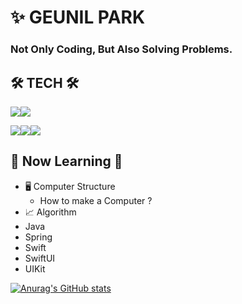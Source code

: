 # ✨ GEUNIL PARK



### Not Only Coding, But Also Solving Problems.


## 🛠 TECH 🛠 

 

<img src="https://img.shields.io/badge/Swiff-3766AB?style=flat-square&logo=Swift&logoColor=white"/><img src="https://img.shields.io/badge/Java-F7DF1E?style=flat-square&logo=Java&logoColor=black"/>

<img src="https://img.shields.io/badge/SwiftUI-61DAFB?style=flat-square&logo=SwiftUI&logoColor=black"/><img src="https://img.shields.io/badge/UIKit-4FC08D?style=flat-square&logo=UIKit&logoColor=white"/><img src="https://img.shields.io/badge/Spring-000000?style=flat-square&logo=Spring&logoColor=white"/>

## 🌱 Now Learning 🌱


  
- 🖥 Computer Structure
  - How to make a Computer ? 
- 📈 Algorithm
- Java
- Spring
- Swift
- SwiftUI
- UIKit 


[![Anurag's GitHub stats](https://github-readme-stats.vercel.app/api?username=Valentino1994)](https://github.com/anuraghazra/github-readme-stats)
